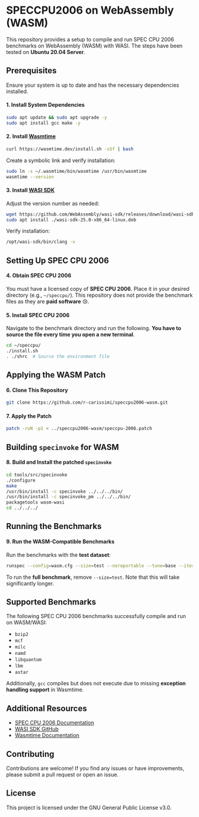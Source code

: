 # SPECCPU2006 on WebAssembly (WASM)

This repository provides a setup to compile and run SPEC CPU 2006 benchmarks on WebAssembly (WASM) with WASI. The steps have been tested on **Ubuntu 20.04 Server**.

## Prerequisites

Ensure your system is up to date and has the necessary dependencies installed.

#### 1. Install System Dependencies

```sh
sudo apt update && sudo apt upgrade -y
sudo apt install gcc make -y
```

#### 2. Install [Wasmtime](https://docs.wasmtime.dev/cli-install.html)

```sh
curl https://wasmtime.dev/install.sh -sSf | bash
```

Create a symbolic link and verify installation:
```sh
sudo ln -s ~/.wasmtime/bin/wasmtime /usr/bin/wasmtime
wasmtime --version
```

#### 3. Install [WASI SDK](https://github.com/WebAssembly/wasi-sdk)
Adjust the version number as needed:
```sh
wget https://github.com/WebAssembly/wasi-sdk/releases/download/wasi-sdk-25/wasi-sdk-25.0-x86_64-linux.deb
sudo apt install ./wasi-sdk-25.0-x86_64-linux.deb
```

Verify installation:
```sh
/opt/wasi-sdk/bin/clang -v
```

## Setting Up SPEC CPU 2006

#### 4. Obtain SPEC CPU 2006
You must have a licensed copy of **SPEC CPU 2006**. Place it in your desired directory (e.g., `~/speccpu/`). This repository does not provide the benchmark files as they are **paid software** 😢.

#### 5. Install SPEC CPU 2006
Navigate to the benchmark directory and run the following. **You have to source the file every time you open a new terminal**. 
```sh
cd ~/speccpu/
./install.sh
. ./shrc  # Source the environment file
```

## Applying the WASM Patch

#### 6. Clone This Repository
```sh
git clone https://github.com/r-carissimi/speccpu2006-wasm.git
```

#### 7. Apply the Patch
```sh
patch -ruN -p1 < ../speccpu2006-wasm/speccpu-2006.patch
```

## Building `specinvoke` for WASM

#### 8. Build and Install the patched `specinvoke`
```sh
cd tools/src/specinvoke
./configure
make
/usr/bin/install -c specinvoke ../../../bin/
/usr/bin/install -c specinvoke_pm ../../../bin/
packagetools wasm-wasi
cd ../../../
```

## Running the Benchmarks

#### 9. Run the WASM-Compatible Benchmarks
Run the benchmarks with the **test dataset**:
```sh
runspec --config=wasm.cfg --size=test --noreportable --tune=base --iterations=1 bzip2 mcf milc namd libquantum lbm astar
```

To run the **full benchmark**, remove `--size=test`. Note that this will take significantly longer.

## Supported Benchmarks

The following SPEC CPU 2006 benchmarks successfully compile and run on WASM/WASI:

- `bzip2`
- `mcf`
- `milc`
- `namd`
- `libquantum`
- `lbm`
- `astar`

Additionally, `gcc` compiles but does not execute due to missing **exception handling support** in Wasmtime.

## Additional Resources
- [SPEC CPU 2006 Documentation](https://www.spec.org/cpu2006/docs/)
- [WASI SDK GitHub](https://github.com/WebAssembly/wasi-sdk)
- [Wasmtime Documentation](https://docs.wasmtime.dev/)

## Contributing

Contributions are welcome! If you find any issues or have improvements, please submit a pull request or open an issue.

## License

This project is licensed under the GNU General Public License v3.0.

